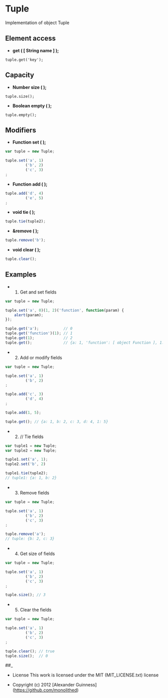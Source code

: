 # Tuple

Implementation of object Tuple

## Element access

* **get ( [ String name ] );**<br />

```javascrip
tuple.get('key');
```

## Capacity

* **Number size ( );**<br />

```javascrip
tuple.size();
```

* **Boolean empty ( );**<br />

```javascrip
tuple.empty();
```

## Modifiers

* **Function set ( );**<br />

```javascript
var tuple = new Tuple;

tuple.set('a', 1)
         ('b', 2)
         ('c', 3)
;
```

* **Function add ( );**<br />

```javascript
tuple.add('d', 4)
         ('e', 5)
;
```

* **void tie ( );**<br />

```javascript
tuple.tie(tuple2);
```

* **&remove ( );**<br />

```javascript
tuple.remove('b');
```

* **void clear ( );**<br />

```javascript
tuple.clear();
```

## Examples

* 1. Get and set fields

```javascript
var tuple = new Tuple;

tuple.set('a', 0)(1, 2)('function', function(param) {
	alert(param);
});

tuple.get('a');           // 0
tuple.get('function')(1); // 1
tuple.get(1);             // 2
tuple.get();              // {a: 1, 'function': [ object Function ], 1: 2}
```


* 2. Add or modify fields

```javascript
var tuple = new Tuple;

tuple.set('a', 1)
         ('b', 2)
;

tuple.add('c', 3)
         ('d', 4)
;

tuple.add(1, 5);

tuple.get(); // {a: 1, b: 2, c: 3, d: 4, 1: 5}
```

* 2. // Tie fields

```javascript
var tuple1 = new Tuple;
var tuple2 = new Tuple;

tuple1.set('a', 1);
tuple2.set('b', 2)

tuple1.tie(tuple2);
// tuple1: {a: 1, b: 2}
```

* 3. Remove fields

```javascript
var tuple = new Tuple;

tuple.set('a', 1)
         ('b', 2)
         ('c', 3)
;

tuple.remove('a');
// tuple: {b: 2, c: 3}
```


* 4. Get size of fields

```javascript
var tuple = new Tuple;

tuple.set('a', 1)
         ('b', 2)
         ('c', 3)
;

tuple.size(); // 3
```

* 5. Clear the fields

```javascript
var tuple = new Tuple;

tuple.set('a', 1)
         ('b', 2)
         ('c', 3)
;

tuple.clear(); // true
tuple.size();  // 0
```


##_

* License
   This work is licensed under the MIT (MIT_LICENSE.txt) license

* Copyright (c) 2012 [Alexander Guinness] (https://github.com/monolithed)
